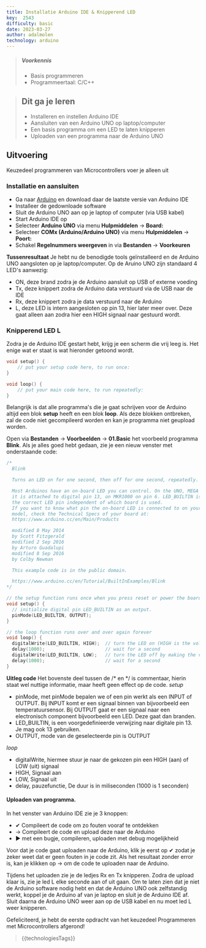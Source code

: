 ```yaml
---
title: Installatie Arduino IDE & Knipperend LED
key:  2543
difficulty: basic
date: 2023-03-27
author: adalmolen
technology: arduino
---
```


> ##### Voorkennis
> * Basis programmeren 
> * Programmeertaal: C/C++ 

> ## Dit ga je leren
> * Installeren en instellen Arduino IDE
> * Aansluiten van een Arduino UNO op laptop/computer
> * Een basis programma om een LED te laten knipperen
> * Uploaden van een programma naar de Arduino UNO

## Uitvoering
Keuzedeel programmeren van Microcontrollers voer je alleen uit


### Installatie en aansluiten
* Ga naar [Arduino](https://www.arduino.cc/en/software) en download daar de laatste versie van Arduino IDE
* Installeer de gedownloade software
* Sluit de Arduino UNO aan op je laptop of computer (via USB kabel)
* Start Arduino IDE op
* Selecteer **Arduino UNO** via menu **Hulpmiddelen** &rarr; **Board:** 
* Selecteer **COMx (Arduino/Arduino UNO)** via menu **Hulpmiddelen** &rarr; **Poort:**
* Schakel **Regelnummers weergeven** in via **Bestanden** &rarr; **Voorkeuren**

**Tussenresultaat**
Je hebt nu de benodigde tools geïnstalleerd en de Arduino UNO aangsloten op je laptop/computer. Op de Aruino UNO zijn standaard 4 LED's aanwezig:
- ON, deze brand zodra je de Arduino aansluit op USB of externe voeding
- Tx, deze knippert zodra de Arduino data verstuurd via de USB naar de IDE
- Rx, deze knippert zodra je data verstuurd naar de Arduino
- L, deze LED is intern aangesloten op pin 13, hier later meer over. Deze gaat alleen aan zodra hier een HIGH signaal naar gestuurd wordt.

### Knipperend LED L
Zodra je de Arduino IDE gestart hebt, krijg je een scherm die vrij leeg is. Het enige wat er staat is wat hieronder getoond wordt.
```cpp
void setup() {
    // put your setup code here, to run once:
}

void loop() {
    // put your main code here, to run repeatedly:
}
```
Belangrijk is dat alle programma's die je gaat schrijven voor de Arduino altijd een blok **setup** heeft en een blok **loop**. Als deze blokken ontbreken, zal de code niet gecompileerd worden en kan je programma niet geupload worden.

Open via **Bestanden** &rarr; **Voorbeelden** &rarr; **01.Basic** het voorbeeld programma **Blink**.
Als je alles goed hebt gedaan, zie je een nieuw venster met onderstaande code:
```cpp
/*
  Blink

  Turns an LED on for one second, then off for one second, repeatedly.

  Most Arduinos have an on-board LED you can control. On the UNO, MEGA and ZERO
  it is attached to digital pin 13, on MKR1000 on pin 6. LED_BUILTIN is set to
  the correct LED pin independent of which board is used.
  If you want to know what pin the on-board LED is connected to on your Arduino
  model, check the Technical Specs of your board at:
  https://www.arduino.cc/en/Main/Products

  modified 8 May 2014
  by Scott Fitzgerald
  modified 2 Sep 2016
  by Arturo Guadalupi
  modified 8 Sep 2016
  by Colby Newman

  This example code is in the public domain.

  https://www.arduino.cc/en/Tutorial/BuiltInExamples/Blink
*/

// the setup function runs once when you press reset or power the board
void setup() {
  // initialize digital pin LED_BUILTIN as an output.
  pinMode(LED_BUILTIN, OUTPUT);
}

// the loop function runs over and over again forever
void loop() {
  digitalWrite(LED_BUILTIN, HIGH);  // turn the LED on (HIGH is the voltage level)
  delay(1000);                      // wait for a second
  digitalWrite(LED_BUILTIN, LOW);   // turn the LED off by making the voltage LOW
  delay(1000);                      // wait for a second
}
```
**Uitleg code**
Het bovenste deel tussen de /* en */ is commentaar, hierin staat wel nuttige informatie, maar heeft geen effect op de code.
*setup*
- pinMode, met pinMode bepalen we of een pin werkt als een INPUT of OUTPUT. Bij INPUT komt er een signaal binnen van bijvoorbeeld een temperatuursensor. Bij OUTPUT gaat er een signaal naar een electronisch component bijvoorbeeld een LED. Deze gaat dan branden.
- LED_BUILTIN, is een voorgedefinieerde verwijzing naar digitale pin 13. Je mag ook 13 gebruiken.
- OUTPUT, mode van de geselecteerde pin is OUTPUT

*loop*
- digitalWrite, hiermee stuur je naar de gekozen pin een HIGH (aan) of LOW (uit) signaal
- HIGH, Signaal aan
- LOW, Signaal uit
- delay, pauzefunctie, De duur is in miliseconden (1000 is 1 seconden)

#### Uploaden van programma.
In het venster van Arduino IDE zie je 3 knoppen:
- &#10004; Compileert de code om zo fouten vooraf te ontdekken
- &rarr; Compileert de code en upload deze naar de Arduino
- &#9658; met een bugje, compileren, uploaden met debug mogelijkheid

Voor dat je code gaat uploaden naar de Arduino, klik je eerst op &#10004; zodat je zeker weet dat er geen fouten in je code zit. Als het resultaat zonder error is, kan je klikken op &rarr; om de code te uploaden naar de Arduino.

Tijdens het uploaden zie je de ledjes Rx en Tx knipperen. Zodra de upload klaar is, zie je led L elke seconde aan of uit gaan. Om te laten zien dat je niet de Arduino software nodig hebt en dat de Arduino UNO ook zelfstandig werkt, koppel je de Arduino af van je laptop en sluit je de Arduino IDE af. Sluit daarna de Arduino UNO weer aan op de USB kabel en nu moet led L weer knipperen.

Gefeliciteerd, je hebt de eerste opdracht van het keuzedeel Programmeren met Microcontrollers afgerond!


> {{technologiesTags}}
